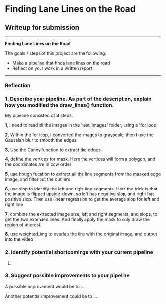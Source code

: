 # **Finding Lane Lines on the Road** 

## Writeup for submission

---

**Finding Lane Lines on the Road**

The goals / steps of this project are the following:
* Make a pipeline that finds lane lines on the road
* Reflect on your work in a written report


[//]: # (Image References)

[image1]: ./test_images_output/solidWhiteCurve.jpg "Grayscale"

---

### Reflection

### 1. Describe your pipeline. As part of the description, explain how you modified the draw_lines() function.

My pipeline consisted of **8** steps.

**1**, I need to read all the images in the 'test_images' folder, using a 'for loop'

**2**, Within the for loop, I converted the images to grayscale, then I use the Gaussian blur to smooth the edges

**3**, Use the Canny function to extract the edges

**4**, define the vertices for mask. Here the vertices will form a polygon, and the coordinates are in ccw order

**5**, use hough fucntion to extract all the line segments from the masked edge image, and filter out the outliers

**6**, use slop to identify the left and right line segments. Here the trick is that, the image is flipped upside-down, so left has negative slop, and right has positive slop. Then use linear regression to get the average slop for left and right line

**7**, combine the extracted image size, left and right segments, and slops, to get the two extended lines. And finally apply the mask to only draw the region of interest. 

**8**, use weighted_img to overlap the line with the original image, and output into the video

[//]: # (Image References)

[image1]: ./test_images_output/solidWhiteCurve.jpg


### 2. Identify potential shortcomings with your current pipeline

1. 


### 3. Suggest possible improvements to your pipeline

A possible improvement would be to ...

Another potential improvement could be to ...
